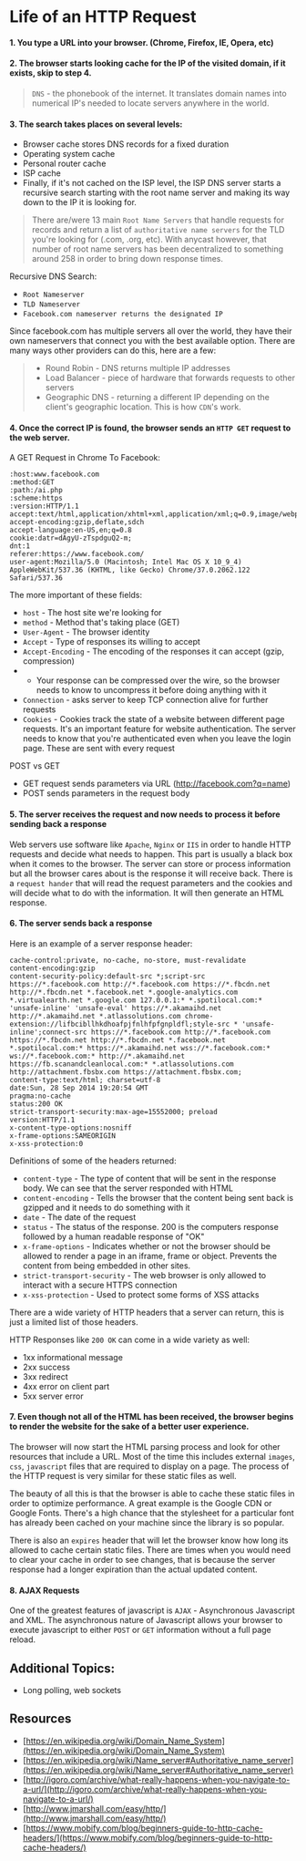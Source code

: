 # Life of an HTTP Request

#### 1. You type a URL into your browser. (Chrome, Firefox, IE, Opera, etc)
#### 2. The browser starts looking cache for the IP of the visited domain, if it exists, skip to step 4.

> `DNS` - the phonebook of the internet. It translates domain names into numerical IP's needed to locate
> servers anywhere in the world.

#### 3. The search takes places on several levels:

- Browser cache stores DNS records for a fixed duration
- Operating system cache
- Personal router cache
- ISP cache
- Finally, if it's not cached on the ISP level, the ISP DNS server starts a recursive search starting with the root name server and making its way down to the IP it is looking for.

> There are/were 13 main `Root Name Servers` that handle requests for records and return a list of
> `authoritative name servers` for the TLD you're looking for (.com, .org, etc). With anycast however, that
> number of root name servers has been decentralized to something around 258 in order to bring down response times.

Recursive DNS Search:
- `Root Nameserver`
- `TLD Nameserver`
- `Facebook.com nameserver returns the designated IP`

Since facebook.com has multiple servers all over the world, they have their own nameservers that connect you with the best available option. There are many ways other providers can do this, here are a few:

> - Round Robin - DNS returns multiple IP addresses
> - Load Balancer - piece of hardware that forwards requests to other servers
> - Geographic DNS - returning a different IP depending on the client's geographic location. This is how `CDN`'s work.

#### 4. Once the correct IP is found, the browser sends an `HTTP GET` request to the web server.

A GET Request in Chrome To Facebook:

```
:host:www.facebook.com
:method:GET
:path:/ai.php
:scheme:https
:version:HTTP/1.1
accept:text/html,application/xhtml+xml,application/xml;q=0.9,image/webp,*/*;q=0.8
accept-encoding:gzip,deflate,sdch
accept-language:en-US,en;q=0.8
cookie:datr=dAgyU-zTspdguQ2-m;
dnt:1
referer:https://www.facebook.com/
user-agent:Mozilla/5.0 (Macintosh; Intel Mac OS X 10_9_4) AppleWebKit/537.36 (KHTML, like Gecko) Chrome/37.0.2062.122 Safari/537.36
```

The more important of these fields:

- `host` - The host site we're looking for
- `method` - Method that's taking place (GET)
- `User-Agent` - The browser identity
- `Accept` - Type of responses its willing to accept
- `Accept-Encoding` - The encoding of the responses it can accept (gzip, compression)
-  - Your response can be compressed over the wire, so the browser needs to know to uncompress it before doing anything with it
- `Connection` - asks server to keep TCP connection alive for further requests
- `Cookies` - Cookies track the state of a website between different page requests. It's an important feature for website authentication. The server needs to know that you're authenticated even when you leave the login page. These are sent with every request

POST vs GET

- GET request sends parameters via URL (http://facebook.com?q=name)
- POST sends parameters in the request body

#### 5. The server receives the request and now needs to process it before sending back a response

Web servers use software like `Apache`, `Nginx` or `IIS` in order to handle HTTP requests and decide what needs to happen. This part is usually a black box when it comes to the browser. The server can store or process information but all the browser cares about is the response it will receive back. There is a `request hander` that will read the request parameters and the cookies and will decide what to do with the information. It will then generate an HTML response.

#### 6. The server sends back a response

Here is an example of a server response header:

```
cache-control:private, no-cache, no-store, must-revalidate
content-encoding:gzip
content-security-policy:default-src *;script-src https://*.facebook.com http://*.facebook.com https://*.fbcdn.net http://*.fbcdn.net *.facebook.net *.google-analytics.com *.virtualearth.net *.google.com 127.0.0.1:* *.spotilocal.com:* 'unsafe-inline' 'unsafe-eval' https://*.akamaihd.net http://*.akamaihd.net *.atlassolutions.com chrome-extension://lifbcibllhkdhoafpjfnlhfpfgnpldfl;style-src * 'unsafe-inline';connect-src https://*.facebook.com http://*.facebook.com https://*.fbcdn.net http://*.fbcdn.net *.facebook.net *.spotilocal.com:* https://*.akamaihd.net wss://*.facebook.com:* ws://*.facebook.com:* http://*.akamaihd.net https://fb.scanandcleanlocal.com:* *.atlassolutions.com http://attachment.fbsbx.com https://attachment.fbsbx.com;
content-type:text/html; charset=utf-8
date:Sun, 28 Sep 2014 19:20:54 GMT
pragma:no-cache
status:200 OK
strict-transport-security:max-age=15552000; preload
version:HTTP/1.1
x-content-type-options:nosniff
x-frame-options:SAMEORIGIN
x-xss-protection:0
```

Definitions of some of the headers returned:

- `content-type` - The type of content that will be sent in the response body. We can see that the server responded with HTML
- `content-encoding` - Tells the browser that the content being sent back is gzipped and it needs to do something with it
- `date` - The date of the request
- `status` - The status of the response. 200 is the computers response followed by a human readable response of "OK"
- `x-frame-options` - Indicates whether or not the browser should be allowed to render a page in an iframe, frame or object. Prevents the content from being embedded in other sites.
- `strict-transport-security` - The web browser is only allowed to interact with a secure HTTPS connection
- `x-xss-protection` - Used to protect some forms of XSS attacks

There are a wide variety of HTTP headers that a server can return, this is just a limited list of those headers.

HTTP Responses like `200 OK` can come in a wide variety as well:
- 1xx informational message
- 2xx success
- 3xx redirect
- 4xx error on client part
- 5xx server error

#### 7. Even though not all of the HTML has been received, the browser begins to render the website for the sake of a better user experience.

The browser will now start the HTML parsing process and look for other resources that include a URL. Most of the time this includes external `images`, `css`, `javascript` files that are required to display on a page. The process of the HTTP request is very similar for these static files as well.

The beauty of all this is that the browser is able to cache these static files in order to optimize performance. A great example is the Google CDN or Google Fonts. There's a high chance that the stylesheet for a particular font has already been cached on your machine since the library is so popular.

There is also an `expires` header that will let the browser know how long its allowed to cache certain static files. There are times when you would need to clear your cache in order to see changes, that is because the server response had a longer expiration than the actual updated content.

#### 8. AJAX Requests

One of the greatest features of javascript is `AJAX` - Asynchronous Javascript and XML. The asynchronous nature of Javascript allows your browser to execute javascript to either `POST` or `GET` information without a full page reload.

## Additional Topics:
- Long polling, web sockets

## Resources
- [https://en.wikipedia.org/wiki/Domain_Name_System](https://en.wikipedia.org/wiki/Domain_Name_System)
- [https://en.wikipedia.org/wiki/Name_server#Authoritative_name_server](https://en.wikipedia.org/wiki/Name_server#Authoritative_name_server)
- [http://igoro.com/archive/what-really-happens-when-you-navigate-to-a-url/](http://igoro.com/archive/what-really-happens-when-you-navigate-to-a-url/)
- [http://www.jmarshall.com/easy/http/](http://www.jmarshall.com/easy/http/)
- [https://www.mobify.com/blog/beginners-guide-to-http-cache-headers/](https://www.mobify.com/blog/beginners-guide-to-http-cache-headers/)
